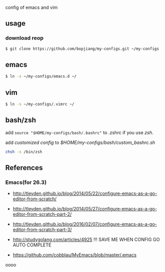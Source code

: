 config of emacs and vim

## usage

### download reop
```bash
$ git clone https://github.com/bopjiang/my-configs.git ~/my-configs
```
## emacs
```bash
$ ln -s ~/my-configs/emacs.d ~/
```

## vim
```bash
$ ln -s ~/my-configs/.vimrc ~/
```

## bash/zsh

add
`source "$HOME/my-configs/bash/.bashrc"`
to .zshrc if you use *zsh*.

add *customized config* to *$HOME/my-configs/bash/custom_bashrc.sh*

```bash
chsh -s /bin/zsh
```

##  References

### Emacs(for 26.3)
* http://tleyden.github.io/blog/2014/05/22/configure-emacs-as-a-go-editor-from-scratch/
* http://tleyden.github.io/blog/2014/05/27/configure-emacs-as-a-go-editor-from-scratch-part-2/
* http://tleyden.github.io/blog/2016/02/07/configure-emacs-as-a-go-editor-from-scratch-part-3/

* http://studygolang.com/articles/4925  !!! SAVE ME WHEN CONFIG GO AUTO COMPLETE
* https://github.com/cobblau/MyEmacs/blob/master/.emacs



oooo
